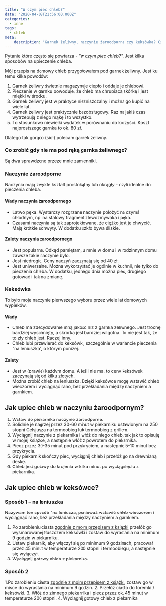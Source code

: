 ```yaml
---
title: "W czym piec chleb?"
date: "2020-04-08T21:56:00.000Z"
categories: 
  - inne
tags: 
  - chleb
meta: 
    description: "Garnek żeliwny, naczynie żaroodporne czy keksówka? Czy można piec chleb, a w czym najlepiej piec chleb. Jak upiec chleb w naczyniu żaroodpornym, garnku żeliwnym czy keksówce"
---
```


Pytanie które często się powtarza - _"w czym piec chleb?"._ Jest kilka sposobów na upieczenie chleba.

Mój przepis na domowy chleb przygotowałem pod garnek żeliwny. Jest ku temu kilka powodów:

1. Garnek żeliwny świetnie magazynuje ciepło i oddaje je chlebowi.
2. Pieczenie w garnku powoduje, że chleb ma chrupiącą skórkę i jest miękki w środku.
3. Garnek żeliwny jest w praktyce niezniszczalny i można go kupić na wiele lat.
4. Garnek żeliwny jest praktycznie bezobsługowy. Raz na jakiś czas wytrzepują z niego mąkę i to wszystko.
5. To stosunkowo niewielki wydatek w porównaniu do korzyści. Koszt najprostszego garnka to ok. 80 zł.

Dlatego tak gorąco (sic!) polecam garnek żeliwny.

### Co zrobić gdy nie ma pod ręką garnka żeliwnego?

Są dwa sprawdzone przeze mnie zamienniki.

### Naczynie żaroodporne

Naczynia mają zwykle kształt prostokątny lub okrągły - czyli idealne do pieczenia chleba.

#### Wady naczynia żaroodpornego

- Latwo pęka. Wystarczy rozgrzane naczynie położyć na czymś chłodnym, np. na stalowy fragment zlewozmywaka i pęka.
- Czasami naczynia są tak zaprojektowane, że ciężko jest je chwycić. Mają krótkie uchwyty. W dodatku szkło bywa śliskie.

#### Zalety naczynia żaroodpornego

- Jest popularne. Odkąd pamiętam, u mnie w domu i w rodzinnym domu zawsze takie naczynie było.
- Jest niedrogie. Ceny naczyń zaczynają się od 40 zł.
- Jest uniwersalne. Można wykorzystać je ogólnie w kuchnii, nie tylko do pieczenia chleba. W dodatku, jednego dnia można piec, drugiego gotować i tak na zmianę.

### Keksówka

To było moje naczynie pierwszego wyboru przez wiele lat domowych wypieków.

#### Wady

- Chleb ma zdecydowanie inną jakość niż z garnka żeliwnego. Jest trochę bardziej wyschnięty, a skrórka jest bardziej wilgotna. To nie jest tak, że to zły chleb jest. Raczej inny.
- Chleb lubi przewierać do keksówki, szczególnie w wariancie pieczenia “na leniuszka”, o którym poniżej.

#### Zalety

- Jest w (prawie) każdym domu. A jeśli nie ma, to ceny keksówek zaczynają się od kilku złotych.
- Można zrobić chleb na leniuszka. Dzięki keksówce mogę wstawić chleb wieczorem i wyciągnąć rano, bez przekładania między naczyniem a garnkiem.

## Jak upiec chleb w naczyniu żaroodpornym?

1. Wstaw do piekarnika naczynie żaroodporne.
2. Solidnie je nagrzej przez 30-60 minut w piekarniku ustawionym na 250 stopni Celsjusza na termoobieg lub termoobieg z grillem.
3. Wyciągnij naczynie z piekarnika i włóż do niego chleb, tak jak to opisuję w mojej książce, a następnie włóż z powrotem do piekarnika.
4. Piecz przez 30-35 minut pod przykryciem, a następnie 5-10 minut bez przykrycia.
5. Gdy piekarnik skończy piec, wyciągnij chleb i przełóż go na drewnianą deskę.
6. Chleb jest gotowy do krojenia w kilka minut po wyciągnięciu z piekarnika.

## Jak upiec chleb w keksówce?

### Sposób 1 – na leniuszka

Nazywam ten sposób "na leniusza, ponieważ wstawić chleb wieczorem i wyciągnąć rano, bez przekładania między naczyniem a garnkiem.

1. Po zarobieniu ciasta <a href="/chleb">zgodnie z moim przepisem z książki</a> przełóż go wysmarowanej tłuszczem keksówki i zostaw do wyrastania na minimum 9 godzin w piekarniku.
2. Ustaw piekarnik, aby włączył się po minimum 9 godzinach, pracował przez 45 minut w temperaturze 200 stopni i termoobiegu, a następnie się wyłączył.
3. Wyciągnij gotowy chleb z piekarnika.

### Sposób 2

1.Po zarobieniu ciasta <a href="/chleb">zgodnie z moim przepisem z książki</a>, zostaw go w misce do wyrastania na minimum 9 godzin. 2. Przełóż ciasto do foremki / keksówki. 3. Włóż do zimnego piekarnika i piecz przez ok. 45 minut w temperaturze 200 stopni. 4. Wyciągnij gotowy chleb z piekarnika
